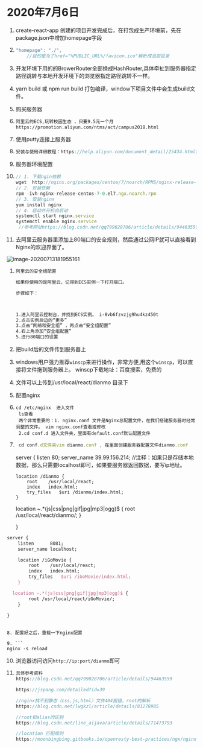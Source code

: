 # 2020年7月6日

1. create-react-app 创建的项目开发完成后，在打包成生产环境前，先在package.json中增加homepage字段

2. ```javascript
   "homepage": "./",     
       //目的是为了href="%PUBLIC_URL%/favicon.ico"解析成当前目录
   ```

3. 开发环境下用的的BrowerRouter全部换成HashRouter,具体牵扯到服务器指定路径跳转与本地开发环境下的浏览器指定路径跳转不一样。

4. yarn build  或 npm run build 打包编译，window下项目文件中会生成build文件。

5. 购买服务器

6. ```html
   阿里云的ECS,玩转校园生态 ，只要9.5元一个月
   https://promotion.aliyun.com/ntms/act/campus2018.html
   ```

7. 使用putty连接上服务器

8. ```js
   安装与使用详细教程：https://help.aliyun.com/document_detail/25434.html?spm=a2c4g.11186623.6.669.49da7394AzkLLR
   ```

9. 服务器环境配置

10. ```js
    // 1. 下载ngin依赖
    wget  http://nginx.org/packages/centos/7/noarch/RPMS/nginx-release-centos-7-0.el7.ngx.noarch.rpm
    // 2. 安装依赖
    rpm -ivh nginx-release-centos-7-0.el7.ngx.noarch.rpm
    // 3. 安装nginx
    yum install nginx  
    // 4. 启动并开机自启动
    systemctl start nginx.service  
    systemctl enable nginx.service
     //参考网址https://blog.csdn.net/qq799028706/article/details/94463559
    ```

11. 去阿里云服务器里添加上80端口的安全规则，然后通过公网IP就可以直接看到Nginx的欢迎界面了。

![image-20200713181955161](C:\Users\10850\AppData\Roaming\Typora\typora-user-images\image-20200713181955161.png)

1. ```html
   阿里云的安全组配置
   
   如果你使用的是阿里云，记得到ECS实例一下打开端口。
   
   步骤如下：
   
   
   
   1.进入阿里云控制台，并找到ECS实例。 i-8vb6fzvzjg9hu4kz450t
   2.点击实例后边的“更多”
   3.点击“网络和安全组” ，再点击“安全组配置”
   4.右上角添加“安全组配置”
   5.进行80端口的设置
   ```

2. 把build后的文件传到服务器上

3. windows用户强力推荐`winscp`来进行操作，非常方便,用这个`winscp`，可以直接将文件拖到服务器上。 winscp下载地址：百度搜索，免费的

4. 文件可以上传到/usr/local/react/dianmo  目录下

5. 配置nginx

6. ```
   cd /etc/nginx  进入文件
    ls查看
    两个非常重要的：1. nginx.conf 文件是Nginx总配置文件，在我们搭建服务器时经常调整的文件。 vim nginx.conf查看或修改
    2.cd conf.d 进入文件夹，里面有default.conf默认配置文件
   ```

7. ```js
    cd conf.d文件夹vim dianmo.conf , 在里面创建服务器配置文件dianmo.conf
    ```

   

   server {
       listen      80;
       server_name 39.99.156.214;  //注释：如果只是存储本地数据，那么只需要localhost即可，如果要服务器返回数据，要写ip地址。

       location /dianmo {
           root    /usr/local/react;
           index   index.html;
           try_files   $uri /dianmo/index.html;
       }
       
     location ~.*(js|css|png|gif|jpg|mp3|ogg)$ {
           root /usr/local/react/dianmo/;
   }
       
   }

```tex
server {
    listen      8081;
    server_name localhost; 

    location /iGoMovie {
        root    /usr/local/react;
        index   index.html;
        try_files   $uri /iGoMovie/index.html;
    }

  location ~.*(js|css|png|gif|jpg|mp3|ogg)$ {
        root /usr/local/react/iGoMovie/;
	}
    
}
```



   ```

8. 配置好之后，重载一下nginx配置 

9. ```
   nginx -s reload
   ```

10. 浏览器访问访问`http://ip:port/dianmo`即可

11. ```javascript
    具体参考资料
    https://blog.csdn.net/qq799028706/article/details/94463559
    
    https://jspang.com/detailed?id=39
    
    //nginx找不到静态（css,js,html）文件404报错，root的解析
    https://blog.csdn.net/lwgkzl/article/details/81278985 
    
    //root和alias的区别
    https://blog.csdn.net/line_aijava/article/details/71473793
    
    //location 匹配规则
    https://moonbingbing.gitbooks.io/openresty-best-practices/ngx/nginx_local_pcre.html 
    ```